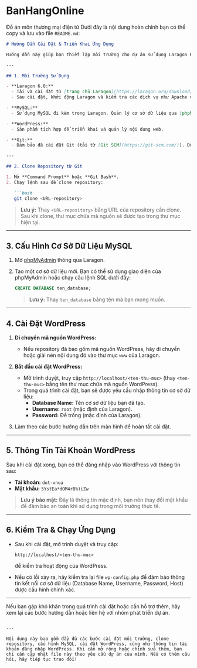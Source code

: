 # BanHangOnline
Đồ án môn thương mại điện tử
Dưới đây là nội dung hoàn chỉnh bạn có thể copy và lưu vào file `README.md`:

```markdown
# Hướng Dẫn Cài Đặt & Triển Khai Ứng Dụng

Hướng dẫn này giúp bạn thiết lập môi trường cho dự án sử dụng Laragon 6.0, MySQL và WordPress, cũng như clone repository từ Git.

---

## 1. Môi Trường Sử Dụng

- **Laragon 6.0:**  
  - Tải và cài đặt từ [trang chủ Laragon](https://laragon.org/download/).
  - Sau cài đặt, khởi động Laragon và kiểm tra các dịch vụ như Apache và MySQL đang chạy.

- **MySQL:**  
  - Sử dụng MySQL đi kèm trong Laragon. Quản lý cơ sở dữ liệu qua [phpMyAdmin](http://localhost/phpmyadmin).

- **WordPress:**  
  - Sản phẩm tích hợp để triển khai và quản lý nội dung web.

- **Git:**  
  - Đảm bảo đã cài đặt Git (tải từ [Git SCM](https://git-scm.com/)). Dùng Git để clone repository về máy.

---

## 2. Clone Repository từ Git

1. Mở **Command Prompt** hoặc **Git Bash**.
2. Chạy lệnh sau để clone repository:

   ```bash
   git clone <URL-repository>
   ```

   > **Lưu ý:** Thay `<URL-repository>` bằng URL của repository cần clone. Sau khi clone, thư mục chứa mã nguồn sẽ được tạo trong thư mục hiện tại.

---

## 3. Cấu Hình Cơ Sở Dữ Liệu MySQL

1. Mở [phpMyAdmin](http://localhost/phpmyadmin) thông qua Laragon.
2. Tạo một cơ sở dữ liệu mới. Bạn có thể sử dụng giao diện của phpMyAdmin hoặc chạy câu lệnh SQL dưới đây:

   ```sql
   CREATE DATABASE ten_database;
   ```

   > **Lưu ý:** Thay `ten_database` bằng tên mà bạn mong muốn.

---

## 4. Cài Đặt WordPress

1. **Di chuyển mã nguồn WordPress:**
   - Nếu repository đã bao gồm mã nguồn WordPress, hãy di chuyển hoặc giải nén nội dung đó vào thư mục `www` của Laragon.
   
2. **Bắt đầu cài đặt WordPress:**
   - Mở trình duyệt, truy cập `http://localhost/<ten-thu-muc>` (thay `<ten-thu-muc>` bằng tên thư mục chứa mã nguồn WordPress).
   - Trong quá trình cài đặt, bạn sẽ được yêu cầu nhập thông tin cơ sở dữ liệu:
     - **Database Name:** Tên cơ sở dữ liệu bạn đã tạo.
     - **Username:** `root` (mặc định của Laragon).
     - **Password:** Để trống (mặc định của Laragon).
     
3. Làm theo các bước hướng dẫn trên màn hình để hoàn tất cài đặt.

---

## 5. Thông Tin Tài Khoản WordPress

Sau khi cài đặt xong, bạn có thể đăng nhập vào WordPress với thông tin sau:

- **Tài khoản:** `dut-vnua`
- **Mật khẩu:** `5YstEa*dOM4rB%)iZw`

> **Lưu ý bảo mật:** Đây là thông tin mặc định, bạn nên thay đổi mật khẩu để đảm bảo an toàn khi sử dụng trong môi trường thực tế.

---

## 6. Kiểm Tra & Chạy Ứng Dụng

- Sau khi cài đặt, mở trình duyệt và truy cập:
  
  ```
  http://localhost/<ten-thu-muc>
  ```

  để kiểm tra hoạt động của WordPress.

- Nếu có lỗi xảy ra, hãy kiểm tra lại file `wp-config.php` để đảm bảo thông tin kết nối cơ sở dữ liệu (Database Name, Username, Password, Host) được cấu hình chính xác.

---

Nếu bạn gặp khó khăn trong quá trình cài đặt hoặc cần hỗ trợ thêm, hãy xem lại các bước hướng dẫn hoặc liên hệ với nhóm phát triển dự án.
```

---

Nội dung này bao gồm đầy đủ các bước cài đặt môi trường, clone repository, cấu hình MySQL, cài đặt WordPress, cũng như thông tin tài khoản đăng nhập WordPress. Khi cần mở rộng hoặc chỉnh sửa thêm, bạn chỉ cần cập nhật file này theo yêu cầu dự án của mình. Nếu có thêm câu hỏi, hãy tiếp tục trao đổi!
